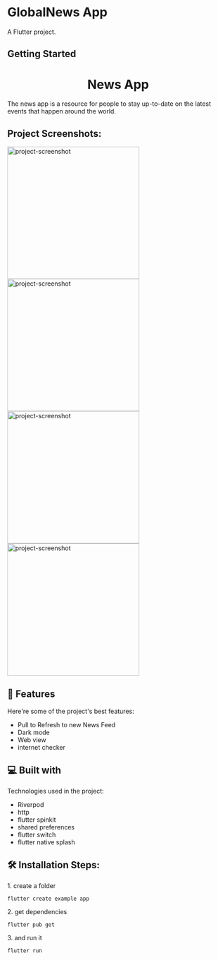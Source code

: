 # GlobalNews App

A Flutter project.

## Getting Started



<h1 align="center" id="title">News App</h1>



<p id="description">The news app is a resource for people to stay up-to-date on the latest events that happen around the world.</p>

<h2>Project Screenshots:</h2>

<img src="https://i.postimg.cc/5td8VNYg/Screenshot-2023-04-10-10-05-11-880-com-example-globalnews.jpg" alt="project-screenshot" width="300" height="300/">

<img src="https://i.postimg.cc/rFs1GH21/Screenshot-2023-04-10-10-04-21-183-com-example-globalnews.jpg" alt="project-screenshot" width="300" height="300/">

<img src="https://i.postimg.cc/nhQqgQzM/Screenshot-2023-04-10-10-04-42-092-com-example-globalnews.jpg" alt="project-screenshot" width="300" height="300/">

<img src="https://i.postimg.cc/FKy3s504/Screenshot-2023-04-10-10-05-01-503-com-example-globalnews.jpg" alt="project-screenshot" width="300" height="300/">

  
  
<h2>🧐 Features</h2>

Here're some of the project's best features:

*   Pull to Refresh to new News Feed
*   Dark mode
*   Web view
*   internet checker

  
  
<h2>💻 Built with</h2>

Technologies used in the project:

*   Riverpod
*   http
*   flutter spinkit
*   shared preferences
*   flutter switch
*   flutter native splash


<h2>🛠️ Installation Steps:</h2>

<p>1. create a folder</p>

```
flutter create example app
```

<p>2. get dependencies</p>

```
flutter pub get
```

<p>3. and run it</p>

```
flutter run
```
